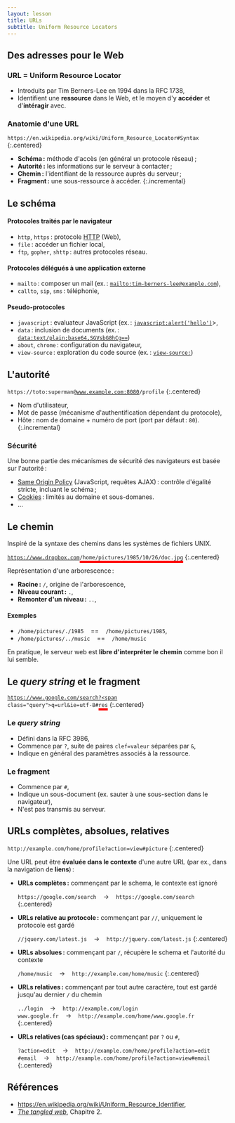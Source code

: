 ```yaml
---
layout: lesson
title: URLs
subtitle: Uniform Resource Locators
---
```


<style>
  [data-incremental="1"] #intro .scheme,
  [data-incremental="2"] #intro .authority,
  [data-incremental="3"] #intro .path,
  [data-incremental="4"] #intro .fragment,
  [data-incremental="0"] #authority .authority,
  [data-incremental="1"] #authority .user,
  [data-incremental="2"] #authority .password,
  [data-incremental="3"] #authority .host,
  #path .path, #query .query, #query .fragment
  { border-bottom: solid thick red }
</style>

<section id="intro">

## Des adresses pour le Web

### URL = **U**niform **R**esource **L**ocator

- Introduits par Tim Berners-Lee en 1994 dans la RFC 1738,
- Identifient une **ressource** dans le Web, et le moyen d'y
  **accéder** et d'**intéragir** avec.

### Anatomie d'une URL

<code><span class="scheme">https:</span>//<span class="authority">en.wikipedia.org</span><span class="path">/wiki/Uniform_Resource_Locator</span><span class="fragment">#Syntax</span></code>
{:.centered}

- **Schéma :** méthode d'accès (en général un protocole réseau) ;
- **Autorité :** les informations sur le serveur à contacter ;
- **Chemin :** l'identifiant de la ressource auprès du serveur ;
- **Fragment :** une sous-ressource à accéder.
{:.incremental}

</section>
<section>

## Le schéma

#### Protocoles traités par le navigateur

- `http`, `https` : protocole [HTTP](../HTTP) (Web),
- `file` : accéder un fichier local,
- `ftp`, `gopher`, `shttp` : autres protocoles réseau.

#### Protocoles délégués à une application externe

- `mailto` : composer un mail (ex. :
  [`mailto:tim-berners-lee@example.com`](mailto:tim-berners-lee@example.com)),
- `callto`, `sip`, `sms` : téléphonie,

#### Pseudo-protocoles

- `javascript` : evaluateur JavaScript (ex. : [`javascript:alert('hello')`](javascript:alert('hello'))>,
- `data` :  inclusion de documents (ex. : [`data:text/plain;base64,SGVsbG8hCg==`](data:text/plain;base64,SGVsbG8hCg==))
- `about`, `chrome` : configuration du navigateur,
- `view-source` : exploration du code source (ex. : [`view-source:`](view-source:))

</section>
<section id="authority">

## L'autorité

<code>https://<span class="authority"><span class="user">toto</span>:<span class="password">superman</span>@<span class="host">www.example.com:8080</span></span>/profile</code>
{:.centered}

- Nom d'utilisateur,
- Mot de passe (mécanisme d'authentification dépendant du protocole),
- Hôte : nom de domaine + numéro de port (port par défaut : `80`).
{:.incremental}

### Sécurité

Une bonne partie des mécanismes de sécurité des navigateurs est basée
sur l'autorité :

- [Same Origin Policy](../cross-domain) (JavaScript, requêtes AJAX) :
  contrôle d'égalité stricte, incluant le schéma ;
- [Cookies](../etat#cookies) : limités au domaine et sous-domanes.
- ...

</section>
<section id="path">

## Le chemin

Inspiré de la syntaxe des chemins dans les systèmes de fichiers UNIX.

<code>https://www.dropbox.com<span class="path">/home/pictures/1985/10/26/doc.jpg</span></code>
{:.centered}

Représentation d'une arborescence :

- **Racine :** `/`, origine de l'arborescence,
- **Niveau courant :** `.`,
- **Remonter d'un niveau :** `..`,

#### Exemples

- `/home/pictures/./1985`    ==    `/home/pictures/1985`,
- `/home/pictures/../music`    ==    `/home/music`

En pratique, le serveur web est **libre d'interpréter le chemin** comme
bon il lui semble.

</section>
<section id="query">

## Le *query string* et le fragment

<code>https://www.google.com/search?<span class="query">q=url&ie=utf-8</span>#<span class="fragment">res</span></code>
{:.centered}

### Le *query string*

- Défini dans la RFC 3986,
- Commence par `?`, suite de paires `clef=valeur` séparées par `&`,
- Indique en général des paramètres associés à la ressource.

### Le fragment

- Commence par `#`,
- Indique un sous-document (ex. sauter à une sous-section dans le navigateur),
- N'est pas transmis au serveur.


</section>
<section class="compact">

## URLs complètes, absolues, relatives

`http://example.com/home/profile?action=view#picture`
{:.centered}

Une URL peut être **évaluée dans le contexte** d'une autre URL (par
ex., dans la navigation de **liens**) :

- **URLs complètes :** commençant par le schema, le contexte est ignoré
  
  `https://google.com/search`    →    `https://google.com/search`
  {:.centered}

- **URLs relative au protocole :** commençant par `//`, uniquement le
  protocole est gardé
  
  `//jquery.com/latest.js`    →    `http://jquery.com/latest.js`
  {:.centered}

- **URLs absolues :** commençant par `/`, récupère le schema et
  l'autorité du contexte
  
  `/home/music`    →    `http://example.com/home/music`
  {:.centered}

- **URLs relatives :** commençant par tout autre caractère, tout est
  gardé jusqu'au dernier `/` du chemin
  
  `../login`    →    `http://example.com/login`  
  `www.google.fr`    →    `http://example.com/home/www.google.fr`
  {:.centered}

- **URLs relatives (cas spéciaux) :** commençant par `?` ou `#`,
  
  `?action=edit`    →    `http://example.com/home/profile?action=edit`  
  `#email`    →    `http://example.com/home/profile?action=view#email`
  {:.centered}

</section>
<section>

## Références

- <https://en.wikipedia.org/wiki/Uniform_Resource_Identifier>,
- [*The tangled web*](../../#scurit), Chapitre 2.

</section>
